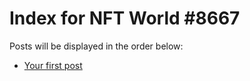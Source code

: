 # Index for NFT World #8667
Posts will be displayed in the order below:

- [Your first post](./001-first.md)

